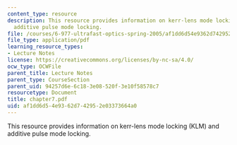 ```yaml
---
content_type: resource
description: This resource provides information on kerr-lens mode locking (KLM) and
  additive pulse mode locking.
file: /courses/6-977-ultrafast-optics-spring-2005/af1dd6d54e9362d742952e03373664a0_chapter7.pdf
file_type: application/pdf
learning_resource_types:
- Lecture Notes
license: https://creativecommons.org/licenses/by-nc-sa/4.0/
ocw_type: OCWFile
parent_title: Lecture Notes
parent_type: CourseSection
parent_uid: 94257d6e-6c18-3e08-520f-3e10f58578c7
resourcetype: Document
title: chapter7.pdf
uid: af1dd6d5-4e93-62d7-4295-2e03373664a0
---
```

This resource provides information on kerr-lens mode locking (KLM) and additive pulse mode locking.